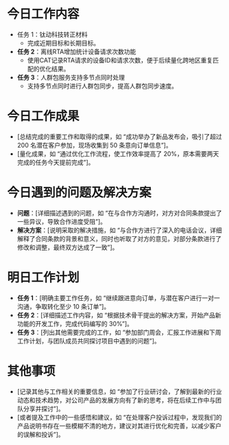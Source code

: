 # 今日工作内容
- 任务 1：钛动科技转正材料
    - 完成近期目标和长期目标。
- **任务 2**：离线RTA增加统计设备请求次数功能
    - 使用CAT记录RTA请求的设备ID和请求次数，便于后续量化跨地区重复匹配的优化结果。
- **任务 3**：人群包服务支持多节点同时处理
    - 支持多节点同时进行人群包同步，提高人群包同步速度。

# 今日工作成果
- [总结完成的重要工作和取得的成果，如 “成功举办了新品发布会，吸引了超过 200 名潜在客户参加，现场收集到 50 条意向订单信息”]。
- [量化成果，如 “通过优化工作流程，使工作效率提高了 20%，原本需要两天完成的任务今天提前完成”]。

# 今日遇到的问题及解决方案
- **问题**：[详细描述遇到的问题，如 “在与合作方沟通时，对方对合同条款提出了一些异议，导致合作进度受阻”]。
- **解决方案**：[说明采取的解决措施，如 “与合作方进行了深入的电话会议，详细解释了合同条款的背景和意义，同时也听取了对方的意见，对部分条款进行了修改和调整，最终双方达成了一致”]。

# 明日工作计划
- **任务 1**：[明确主要工作任务，如 “继续跟进意向订单，与潜在客户进行一对一沟通，争取转化至少 10 条订单”]。
- **任务 2**：[详细描述工作内容，如 “根据技术骨干提出的解决方案，开始产品新功能的开发工作，完成代码编写的 30%”]。
- **任务 3**：[列出其他需要完成的工作，如 “参加部门周会，汇报工作进展和下周工作计划，与团队成员共同探讨项目中遇到的问题”]。

# 其他事项
- [记录其他与工作相关的重要信息，如 “参加了行业研讨会，了解到最新的行业动态和技术趋势，对公司产品的发展方向有了新的思考，将在后续工作中与团队分享并探讨”]。
- [或者提及工作中的一些感悟和建议，如 “在处理客户投诉过程中，发现我们的产品说明书存在一些模糊不清的地方，建议对其进行优化和完善，以减少客户的误解和投诉”]。